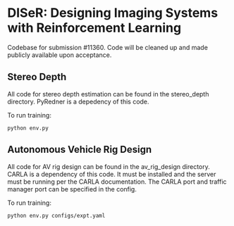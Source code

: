 # DISeR: Designing Imaging Systems with Reinforcement Learning

Codebase for submission #11360. Code will be cleaned up and made publicly available upon acceptance.

## Stereo Depth

All code for stereo depth estimation can be found in the stereo_depth directory. PyRedner is a depedency of this code.

To run training:

```
python env.py
```

## Autonomous Vehicle Rig Design

All code for AV rig design can be found in the av_rig_design directory. CARLA is a dependency of this code. It must be installed and the server must be running per the CARLA documentation. The CARLA port and traffic manager port can be specified in the config.

To run training:

```
python env.py configs/expt.yaml
```
